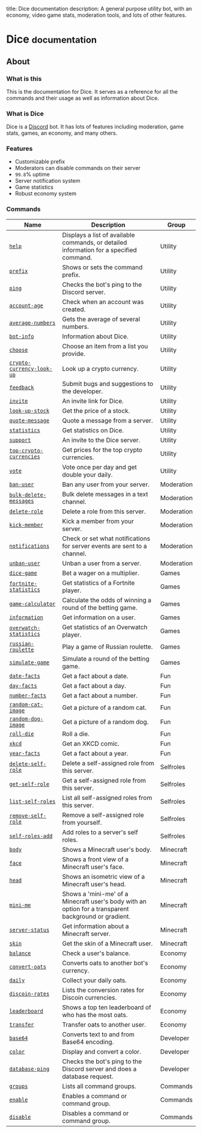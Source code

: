 title: Dice documentation
description: A general purpose utility bot, with an economy, video game stats, moderation tools, and lots of other features.

# Dice <small>documentation</small>

## About

### What is this

This is the documentation for Dice. It serves as a reference for all the commands and their usage as well as information about Dice.

### What is Dice

Dice is a [Discord](https://discordapp.com) bot. It has lots of features including moderation, game stats, games, an economy, and many others.

### Features

* Customizable prefix
* Moderators can disable commands on their server
* `99.8`% uptime
* Server notification system
* Game statistics
* Robust economy system

### Commands

| Name                                                                   | Description                                                                                           | Group      |
|------------------------------------------------------------------------|-------------------------------------------------------------------------------------------------------|------------|
| [`help`](/commands/utility/help)                                       | Displays a list of available commands, or detailed information for a specified command.               | Utility    |
| [`prefix`](/commands/utility/prefix)                                   | Shows or sets the command prefix.                                                                     | Utility    |
| [`ping`](/commands/utility/ping)                                       | Checks the bot's ping to the Discord server.                                                          | Utility    |
| [`account-age`](/commands/utility/account-age)                         | Check when an account was created.                                                                    | Utility    |
| [`average-numbers`](/commands/utility/average-numbers)                 | Gets the average of several numbers.                                                                  | Utility    |
| [`bot-info`](/commands/utility/bot-info)                               | Information about Dice.                                                                              | Utility    |
| [`choose`](/commands/utility/choose)                                   | Choose an item from a list you provide.                                                               | Utility    |
| [`crypto-currency-look-up`](/commands/utility/crypto-currency-look-up) | Look up a crypto currency.                                                                            | Utility    |
| [`feedback`](/commands/utility/feedback)                               | Submit bugs and suggestions to the developer.                                                         | Utility    |
| [`invite`](/commands/utility/invite)                                   | An invite link for Dice.                                                                             | Utility    |
| [`look-up-stock`](/commands/utility/look-up-stock)                     | Get the price of a stock.                                                                             | Utility    |
| [`quote-message`](/commands/utility/quote-message)                     | Quote a message from a server.                                                                        | Utility    |
| [`statistics`](/commands/utility/statistics)                           | Get statistics on Dice.                                                                              | Utility    |
| [`support`](/commands/utility/support)                                 | An invite to the Dice server.                                                                        | Utility    |
| [`top-crypto-currencies`](/commands/utility/top-crypto-currencies)     | Get prices for the top crypto currencies.                                                             | Utility    |
| [`vote`](/commands/utility/vote)                                       | Vote once per day and get double your daily.                                                          | Utility    |
| [`ban-user`](/commands/moderation/ban-user)                            | Ban any user from your server.                                                                        | Moderation |
| [`bulk-delete-messages`](/commands/moderation/bulk-delete-messages)    | Bulk delete messages in a text channel.                                                               | Moderation |
| [`delete-role`](/commands/moderation/delete-role)                      | Delete a role from this server.                                                                       | Moderation |
| [`kick-member`](/commands/moderation/kick-member)                      | Kick a member from your server.                                                                       | Moderation |
| [`notifications`](/commands/moderation/notifications)                  | Check or set what notifications for server events are sent to a channel.                              | Moderation |
| [`unban-user`](/commands/moderation/unban-user)                        | Unban a user from a server.                                                                           | Moderation |
| [`dice-game`](/commands/games/dice-game)                               | Bet a wager on a multiplier.                                                                          | Games      |
| [`fortnite-statistics`](/commands/games/fortnite-statistics)           | Get statistics of a Fortnite player.                                                                  | Games      |
| [`game-calculator`](/commands/games/game-calculator)                   | Calculate the odds of winning a round of the betting game.                                            | Games      |
| [`information`](/commands/games/information)                           | Get information on a user.                                                                            | Games      |
| [`overwatch-statistics`](/commands/games/overwatch-statistics)         | Get statistics of an Overwatch player.                                                                | Games      |
| [`russian-roulette`](/commands/games/russian-roulette)                 | Play a game of Russian roulette.                                                                      | Games      |
| [`simulate-game`](/commands/games/simulate-game)                       | Simulate a round of the betting game.                                                                 | Games      |
| [`date-facts`](/commands/fun/date-facts)                               | Get a fact about a date.                                                                              | Fun        |
| [`day-facts`](/commands/fun/day-facts)                                 | Get a fact about a day.                                                                               | Fun        |
| [`number-facts`](/commands/fun/number-facts)                           | Get a fact about a number.                                                                            | Fun        |
| [`random-cat-image`](/commands/fun/random-cat-image)                   | Get a picture of a random cat.                                                                        | Fun        |
| [`random-dog-image`](/commands/fun/random-dog-image)                   | Get a picture of a random dog.                                                                        | Fun        |
| [`roll-die`](/commands/fun/roll-die)                                   | Roll a die.                                                                                           | Fun        |
| [`xkcd`](/commands/fun/xkcd)                                           | Get an XKCD comic.                                                                                    | Fun        |
| [`year-facts`](/commands/fun/year-facts)                               | Get a fact about a year.                                                                              | Fun        |
| [`delete-self-role`](/commands/selfroles/delete-self-role)             | Delete a self-assigned role from this server.                                                         | Selfroles  |
| [`get-self-role`](/commands/selfroles/get-self-role)                   | Get a self-assigned role from this server.                                                            | Selfroles  |
| [`list-self-roles`](/commands/selfroles/list-self-roles)               | List all self-assigned roles from this server.                                                        | Selfroles  |
| [`remove-self-role`](/commands/selfroles/remove-self-role)             | Remove a self-assigned role from yourself.                                                            | Selfroles  |
| [`self-roles-add`](/commands/selfroles/self-roles-add)                 | Add roles to a server's self roles.                                                                   | Selfroles  |
| [`body`](/commands/minecraft/body)                                     | Shows a Minecraft user's body.                                                                        | Minecraft  |
| [`face`](/commands/minecraft/face)                                     | Shows a front view of a Minecraft user's face.                                                        | Minecraft  |
| [`head`](/commands/minecraft/head)                                     | Shows an isometric view of a Minecraft user's head.                                                   | Minecraft  |
| [`mini-me`](/commands/minecraft/mini-me)                               | Shows a 'mini-me' of a Minecraft user's body with an option for a transparent background or gradient. | Minecraft  |
| [`server-status`](/commands/minecraft/server-status)                   | Get information about a Minecraft server.                                                             | Minecraft  |
| [`skin`](/commands/minecraft/skin)                                     | Get the skin of a Minecraft user.                                                                     | Minecraft  |
| [`balance`](/commands/economy/balance)                                 | Check a user's balance.                                                                               | Economy    |
| [`convert-oats`](/commands/economy/convert-oats)                       | Converts oats to another bot's currency.                                                              | Economy    |
| [`daily`](/commands/economy/daily)                                     | Collect your daily oats.                                                                              | Economy    |
| [`discoin-rates`](/commands/economy/discoin-rates)                     | Lists the conversion rates for Discoin currencies.                                                    | Economy    |
| [`leaderboard`](/commands/economy/leaderboard)                         | Shows a top ten leaderboard of who has the most oats.                                                 | Economy    |
| [`transfer`](/commands/economy/transfer)                               | Transfer oats to another user.                                                                        | Economy    |
| [`base64`](/commands/developer/base64)                                 | Converts text to and from Base64 encoding.                                                            | Developer  |
| [`color`](/commands/developer/color)                                   | Display and convert a color.                                                                          | Developer  |
| [`database-ping`](/commands/developer/database-ping)                   | Checks the bot's ping to the Discord server and does a database request.                              | Developer  |
| [`groups`](/commands/commands/groups)                                  | Lists all command groups.                                                                             | Commands   |
| [`enable`](/commands/commands/enable)                                  | Enables a command or command group.                                                                   | Commands   |
| [`disable`](/commands/commands/disable)                                | Disables a command or command group.                                                                  | Commands   |
